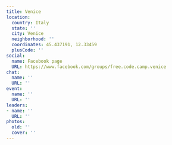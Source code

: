 ```yaml
---
title: Venice
location:
  country: Italy
  state: ''
  city: Venice
  neighborhood: ''
  coordinates: 45.437191, 12.33459
  plusCode: ''
social:
  name: Facebook page
  URL: https://www.facebook.com/groups/free.code.camp.venice
chat:
  name: ''
  URL: ''
event:
  name: ''
  URL: ''
leaders:
- name: ''
  URL: ''
photos:
  old: ''
  cover: ''
---
```

